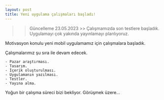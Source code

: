 ```yaml
---
layout: post
title: Yeni uygulama çalışmaları başladı!
---
```


>> Güncelleme 23.05.2023 >> 
Çalışmamızda son testlere başladık. Uygulamayı çok yakında yayınlamayı planlıyoruz. 


Motivasyon konulu yeni mobil uygulamamız için çalışmalara başladık. 

Çalışmalarımız şu sıra ile devam edecek. 

	- Pazar araştırması.
	- Tasarım.
	- İçerik oluşturulması.
	- Uygulamanın yazılması.
	- Testler.
	- Yayına alma.

Yoğun bir çalışma süreci bizi bekliyor. Görüşmek üzere...
